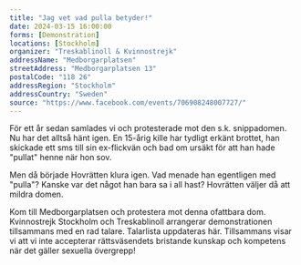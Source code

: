 ```yaml
---
title: "Jag vet vad pulla betyder!"
date: 2024-03-15 16:00:00
forms: [Demonstration]
locations: [Stockholm]
organizer: "Treskablinoll & Kvinnostrejk"
addressName: "Medborgarplatsen"
streetAddress: "Medborgarplatsen 13"
postalCode: "118 26"
addressRegion: "Stockholm"
addressCountry: "Sweden"
source: "https://www.facebook.com/events/706908248007727/"
---
```

För ett år sedan samlades vi och protesterade mot den s.k. snippadomen. Nu har det alltså hänt igen. En 15-årig kille har tydligt erkänt brottet, han skickade ett sms till sin ex-flickvän och bad om ursäkt för att han hade "pullat" henne när hon sov.

Men då började Hovrätten klura igen. Vad menade han egentligen med "pulla"? Kanske var det något han bara sa i all hast? Hovrätten väljer då att mildra domen.

Kom till Medborgarplatsen och protestera mot denna ofattbara dom. Kvinnostrejk Stockholm och Treskablinoll arrangerar demonstrationen tillsammans med en rad talare. Talarlista uppdateras här. Tillsammans visar vi att vi inte accepterar rättsväsendets bristande kunskap och kompetens när det gäller sexuella övergrepp!